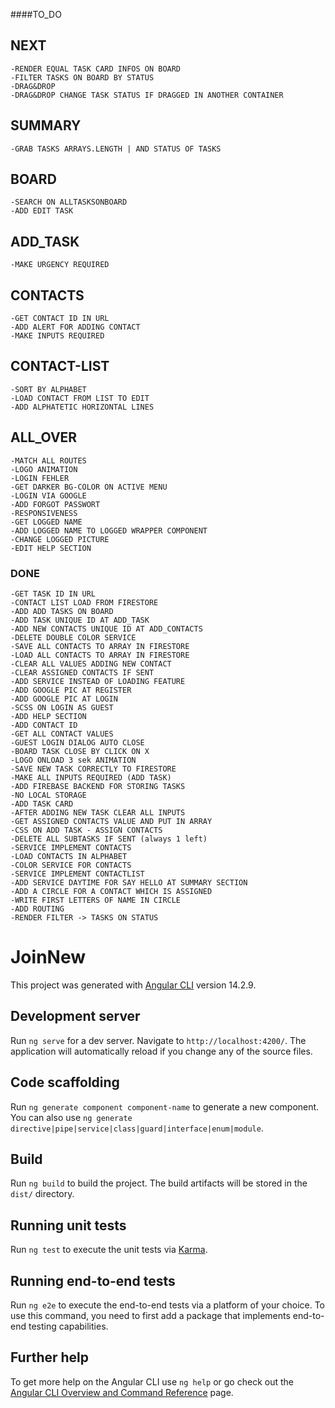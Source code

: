 ####TO_DO

##  NEXT  
    
    -RENDER EQUAL TASK CARD INFOS ON BOARD
    -FILTER TASKS ON BOARD BY STATUS
    -DRAG&DROP 
    -DRAG&DROP CHANGE TASK STATUS IF DRAGGED IN ANOTHER CONTAINER

##  SUMMARY

    -GRAB TASKS ARRAYS.LENGTH | AND STATUS OF TASKS

##  BOARD

    -SEARCH ON ALLTASKSONBOARD 
    -ADD EDIT TASK

##  ADD_TASK

    -MAKE URGENCY REQUIRED

##  CONTACTS

    -GET CONTACT ID IN URL
    -ADD ALERT FOR ADDING CONTACT
    -MAKE INPUTS REQUIRED

##  CONTACT-LIST

    -SORT BY ALPHABET 
    -LOAD CONTACT FROM LIST TO EDIT
    -ADD ALPHATETIC HORIZONTAL LINES
    

##  ALL_OVER

    -MATCH ALL ROUTES
    -LOGO ANIMATION 
    -LOGIN FEHLER
    -GET DARKER BG-COLOR ON ACTIVE MENU
    -LOGIN VIA GOOGLE
    -ADD FORGOT PASSWORT
    -RESPONSIVENESS
    -GET LOGGED NAME
    -ADD LOGGED NAME TO LOGGED WRAPPER COMPONENT
    -CHANGE LOGGED PICTURE
    -EDIT HELP SECTION
  
### DONE ###

    -GET TASK ID IN URL
    -CONTACT LIST LOAD FROM FIRESTORE
    -ADD ADD TASKS ON BOARD
    -ADD TASK UNIQUE ID AT ADD_TASK
    -ADD NEW CONTACTS UNIQUE ID AT ADD_CONTACTS
    -DELETE DOUBLE COLOR SERVICE
    -SAVE ALL CONTACTS TO ARRAY IN FIRESTORE
    -LOAD ALL CONTACTS TO ARRAY IN FIRESTORE
    -CLEAR ALL VALUES ADDING NEW CONTACT
    -CLEAR ASSIGNED CONTACTS IF SENT
    -ADD SERVICE INSTEAD OF LOADING FEATURE
    -ADD GOOGLE PIC AT REGISTER
    -ADD GOOGLE PIC AT LOGIN
    -SCSS ON LOGIN AS GUEST 
    -ADD HELP SECTION
    -ADD CONTACT ID
    -GET ALL CONTACT VALUES
    -GUEST LOGIN DIALOG AUTO CLOSE
    -BOARD TASK CLOSE BY CLICK ON X
    -LOGO ONLOAD 3 sek ANIMATION 
    -SAVE NEW TASK CORRECTLY TO FIRESTORE
    -MAKE ALL INPUTS REQUIRED (ADD TASK)
    -ADD FIREBASE BACKEND FOR STORING TASKS
    -NO LOCAL STORAGE
    -ADD TASK CARD
    -AFTER ADDING NEW TASK CLEAR ALL INPUTS
    -GET ASSIGNED CONTACTS VALUE AND PUT IN ARRAY
    -CSS ON ADD TASK - ASSIGN CONTACTS
    -DELETE ALL SUBTASKS IF SENT (always 1 left)    
    -SERVICE IMPLEMENT CONTACTS
    -LOAD CONTACTS IN ALPHABET
    -COLOR SERVICE FOR CONTACTS
    -SERVICE IMPLEMENT CONTACTLIST
    -ADD SERVICE DAYTIME FOR SAY HELLO AT SUMMARY SECTION
    -ADD A CIRCLE FOR A CONTACT WHICH IS ASSIGNED
    -WRITE FIRST LETTERS OF NAME IN CIRCLE
    -ADD ROUTING
    -RENDER FILTER -> TASKS ON STATUS




# JoinNew

This project was generated with [Angular CLI](https://github.com/angular/angular-cli) version 14.2.9.

## Development server

Run `ng serve` for a dev server. Navigate to `http://localhost:4200/`. The application will automatically reload if you change any of the source files.

## Code scaffolding

Run `ng generate component component-name` to generate a new component. You can also use `ng generate directive|pipe|service|class|guard|interface|enum|module`.

## Build

Run `ng build` to build the project. The build artifacts will be stored in the `dist/` directory.

## Running unit tests

Run `ng test` to execute the unit tests via [Karma](https://karma-runner.github.io).

## Running end-to-end tests

Run `ng e2e` to execute the end-to-end tests via a platform of your choice. To use this command, you need to first add a package that implements end-to-end testing capabilities.

## Further help

To get more help on the Angular CLI use `ng help` or go check out the [Angular CLI Overview and Command Reference](https://angular.io/cli) page.






